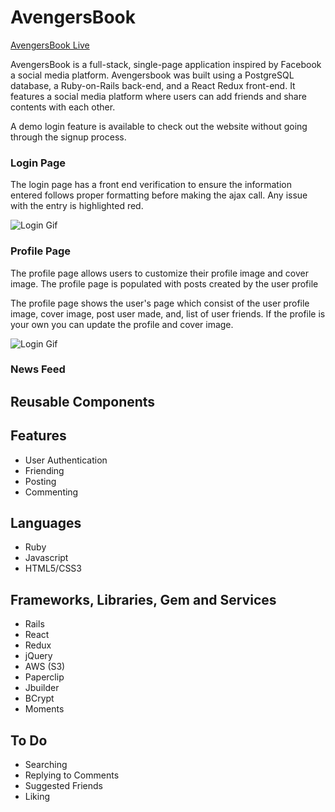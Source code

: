 # AvengersBook

[AvengersBook Live](http://avengersbook.com)

AvengersBook is a full-stack, single-page application inspired by Facebook a social media platform. Avengersbook was built using a PostgreSQL database, a Ruby-on-Rails back-end, and a React Redux front-end. It features a social media platform where users can add friends and share contents with each other.

A demo login feature is available to check out the website without going through the signup process.

### Login Page
The login page has a front end verification to ensure the information entered follows proper formatting before making the ajax call. Any issue with the entry is highlighted red. 

![Login Gif](https://github.com/Jzheng213/NeedToNetwork/blob/master/image/gifs/login_giphy.gif)
### Profile Page
The profile page allows users to customize their profile image and cover image. The profile page is populated with posts created by the user profile 

The profile page shows the user's page which consist of the user profile image, cover image, post user made, and, list of user friends. If the profile is your own you can update the profile and cover image.

![Login Gif](https://github.com/Jzheng213/NeedToNetwork/blob/master/image/gifs/change_photo_demo.gif)

### News Feed

## Reusable Components




## Features
* User Authentication
* Friending
* Posting
* Commenting

## Languages
* Ruby
* Javascript
* HTML5/CSS3

## Frameworks, Libraries, Gem and Services
* Rails
* React
* Redux
* jQuery
* AWS (S3)
* Paperclip
* Jbuilder
* BCrypt
* Moments

## To Do

* Searching
* Replying to Comments
* Suggested Friends
* Liking

